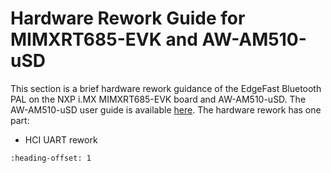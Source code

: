 # Hardware Rework Guide for MIMXRT685-EVK and AW-AM510-uSD

This section is a brief hardware rework guidance of the EdgeFast Bluetooth PAL on the NXP i.MX MIMXRT685-EVK board and AW-AM510-uSD. The AW-AM510-uSD user guide is available [here](https://www.azurewave.com/img/nxp/AW-AM510-uSD_User%20guide_A_210126.pdf). The hardware rework has one part:

-   HCI UART rework


```{include} ../topics/hardware_rework_001.md
:heading-offset: 1
```

